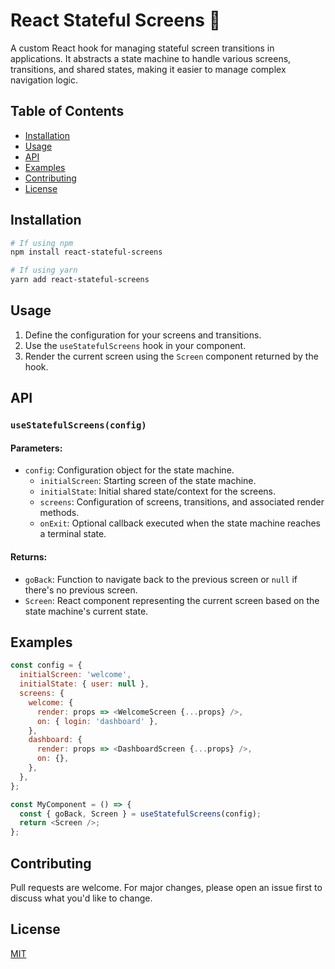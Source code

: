# React Stateful Screens 💫

A custom React hook for managing stateful screen transitions in applications. It abstracts a state machine to handle various screens, transitions, and shared states, making it easier to manage complex navigation logic.

## Table of Contents

- [Installation](#installation)
- [Usage](#usage)
- [API](#api)
- [Examples](#examples)
- [Contributing](#contributing)
- [License](#license)

## Installation

```bash
# If using npm
npm install react-stateful-screens

# If using yarn
yarn add react-stateful-screens
```

## Usage

1. Define the configuration for your screens and transitions.
2. Use the `useStatefulScreens` hook in your component.
3. Render the current screen using the `Screen` component returned by the hook.

## API

### `useStatefulScreens(config)`

#### Parameters:

- `config`: Configuration object for the state machine.
  - `initialScreen`: Starting screen of the state machine.
  - `initialState`: Initial shared state/context for the screens.
  - `screens`: Configuration of screens, transitions, and associated render methods.
  - `onExit`: Optional callback executed when the state machine reaches a terminal state.

#### Returns:

- `goBack`: Function to navigate back to the previous screen or `null` if there's no previous screen.
- `Screen`: React component representing the current screen based on the state machine's current state.

## Examples

```javascript
const config = {
  initialScreen: 'welcome',
  initialState: { user: null },
  screens: {
    welcome: {
      render: props => <WelcomeScreen {...props} />,
      on: { login: 'dashboard' },
    },
    dashboard: {
      render: props => <DashboardScreen {...props} />,
      on: {},
    },
  },
};

const MyComponent = () => {
  const { goBack, Screen } = useStatefulScreens(config);
  return <Screen />;
};
```

## Contributing

Pull requests are welcome. For major changes, please open an issue first to discuss what you'd like to change.

## License

[MIT](https://choosealicense.com/licenses/mit/)
